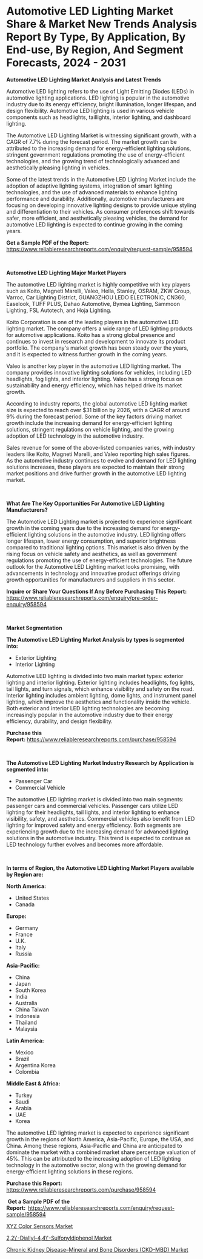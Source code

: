 <p><h1>Automotive LED Lighting Market Share & Market New Trends Analysis Report By Type, By Application, By End-use, By Region, And Segment Forecasts, 2024 - 2031</h1></p><p><strong>Automotive LED Lighting Market Analysis and Latest Trends</strong></p>
<p><p>Automotive LED lighting refers to the use of Light Emitting Diodes (LEDs) in automotive lighting applications. LED lighting is popular in the automotive industry due to its energy efficiency, bright illumination, longer lifespan, and design flexibility. Automotive LED lighting is used in various vehicle components such as headlights, taillights, interior lighting, and dashboard lighting.</p><p>The Automotive LED Lighting Market is witnessing significant growth, with a CAGR of 7.7% during the forecast period. The market growth can be attributed to the increasing demand for energy-efficient lighting solutions, stringent government regulations promoting the use of energy-efficient technologies, and the growing trend of technologically advanced and aesthetically pleasing lighting in vehicles.</p><p>Some of the latest trends in the Automotive LED Lighting Market include the adoption of adaptive lighting systems, integration of smart lighting technologies, and the use of advanced materials to enhance lighting performance and durability. Additionally, automotive manufacturers are focusing on developing innovative lighting designs to provide unique styling and differentiation to their vehicles. As consumer preferences shift towards safer, more efficient, and aesthetically pleasing vehicles, the demand for automotive LED lighting is expected to continue growing in the coming years.</p></p>
<p><strong>Get a Sample PDF of the Report:&nbsp;</strong> <a href="https://www.reliableresearchreports.com/enquiry/request-sample/958594">https://www.reliableresearchreports.com/enquiry/request-sample/958594</a></p>
<p>&nbsp;</p>
<p><strong>Automotive LED Lighting Major Market Players</strong></p>
<p><p>The automotive LED lighting market is highly competitive with key players such as Koito, Magneti Marelli, Valeo, Hella, Stanley, OSRAM, ZKW Group, Varroc, Car Lighting District, GUANGZHOU LEDO ELECTRONIC, CN360, Easelook, TUFF PLUS, Dahao Automotive, Bymea Lighting, Sammoon Lighting, FSL Autotech, and Hoja Lighting.</p><p>Koito Corporation is one of the leading players in the automotive LED lighting market. The company offers a wide range of LED lighting products for automotive applications. Koito has a strong global presence and continues to invest in research and development to innovate its product portfolio. The company's market growth has been steady over the years, and it is expected to witness further growth in the coming years.</p><p>Valeo is another key player in the automotive LED lighting market. The company provides innovative lighting solutions for vehicles, including LED headlights, fog lights, and interior lighting. Valeo has a strong focus on sustainability and energy efficiency, which has helped drive its market growth.</p><p>According to industry reports, the global automotive LED lighting market size is expected to reach over $31 billion by 2026, with a CAGR of around 9% during the forecast period. Some of the key factors driving market growth include the increasing demand for energy-efficient lighting solutions, stringent regulations on vehicle lighting, and the growing adoption of LED technology in the automotive industry.</p><p>Sales revenue for some of the above-listed companies varies, with industry leaders like Koito, Magneti Marelli, and Valeo reporting high sales figures. As the automotive industry continues to evolve and demand for LED lighting solutions increases, these players are expected to maintain their strong market positions and drive further growth in the automotive LED lighting market.</p></p>
<p>&nbsp;</p>
<p><strong>What Are The Key Opportunities For Automotive LED Lighting Manufacturers?</strong></p>
<p><p>The Automotive LED Lighting market is projected to experience significant growth in the coming years due to the increasing demand for energy-efficient lighting solutions in the automotive industry. LED lighting offers longer lifespan, lower energy consumption, and superior brightness compared to traditional lighting options. This market is also driven by the rising focus on vehicle safety and aesthetics, as well as government regulations promoting the use of energy-efficient technologies. The future outlook for the Automotive LED Lighting market looks promising, with advancements in technology and innovative product offerings driving growth opportunities for manufacturers and suppliers in this sector.</p></p>
<p><strong>Inquire or Share Your Questions If Any Before Purchasing This Report:</strong> <a href="https://www.reliableresearchreports.com/enquiry/pre-order-enquiry/958594">https://www.reliableresearchreports.com/enquiry/pre-order-enquiry/958594</a></p>
<p>&nbsp;</p>
<p><strong>Market Segmentation</strong></p>
<p><strong>The Automotive LED Lighting Market Analysis by types is segmented into:</strong></p>
<p><ul><li>Exterior Lighting</li><li>Interior Lighting</li></ul></p>
<p><p>Automotive LED lighting is divided into two main market types: exterior lighting and interior lighting. Exterior lighting includes headlights, fog lights, tail lights, and turn signals, which enhance visibility and safety on the road. Interior lighting includes ambient lighting, dome lights, and instrument panel lighting, which improve the aesthetics and functionality inside the vehicle. Both exterior and interior LED lighting technologies are becoming increasingly popular in the automotive industry due to their energy efficiency, durability, and design flexibility.</p></p>
<p><strong>Purchase this Report:&nbsp;</strong><a href="https://www.reliableresearchreports.com/purchase/958594">https://www.reliableresearchreports.com/purchase/958594</a></p>
<p>&nbsp;</p>
<p><strong>The Automotive LED Lighting Market Industry Research by Application is segmented into:</strong></p>
<p><ul><li>Passenger Car</li><li>Commercial Vehicle</li></ul></p>
<p><p>The automotive LED lighting market is divided into two main segments: passenger cars and commercial vehicles. Passenger cars utilize LED lighting for their headlights, tail lights, and interior lighting to enhance visibility, safety, and aesthetics. Commercial vehicles also benefit from LED lighting for improved safety and energy efficiency. Both segments are experiencing growth due to the increasing demand for advanced lighting solutions in the automotive industry. This trend is expected to continue as LED technology further evolves and becomes more affordable.</p></p>
<p>&nbsp;</p>
<p><strong>In terms of Region, the Automotive LED Lighting Market Players available by Region are:</strong></p>
<p>
    <p> <strong> North America: </strong>
        <ul>
            <li>United States</li>
            <li>Canada</li>
        </ul>
        </p> 
    <p> <strong> Europe: </strong>
        <ul>
            <li>Germany</li>
            <li>France</li>
            <li>U.K.</li>
            <li>Italy</li>
            <li>Russia</li>
        </ul>
        </p> 
    <p> <strong> Asia-Pacific: </strong>
        <ul>
            <li>China</li>
            <li>Japan</li>
            <li>South Korea</li>
            <li>India</li>
            <li>Australia</li>
            <li>China Taiwan</li>
            <li>Indonesia</li>
            <li>Thailand</li>
            <li>Malaysia</li>
        </ul>
        </p> 
    <p> <strong> Latin America: </strong>
        <ul>
            <li>Mexico</li>
            <li>Brazil</li>
            <li>Argentina Korea</li>
            <li>Colombia</li>
        </ul>
        </p> 
    <p> <strong> Middle East & Africa: </strong>
        <ul>
            <li>Turkey</li>
            <li>Saudi</li>
            <li>Arabia</li>
            <li>UAE</li>
            <li>Korea</li>
        </ul>
    </p>
    </p>
<p><p>The automotive LED lighting market is expected to experience significant growth in the regions of North America, Asia-Pacific, Europe, the USA, and China. Among these regions, Asia-Pacific and China are anticipated to dominate the market with a combined market share percentage valuation of 45%. This can be attributed to the increasing adoption of LED lighting technology in the automotive sector, along with the growing demand for energy-efficient lighting solutions in these regions.</p></p>
<p><strong>Purchase this Report: </strong><a href="https://www.reliableresearchreports.com/purchase/958594">https://www.reliableresearchreports.com/purchase/958594</a></p>
<p>&nbsp;<strong>Get a Sample PDF of the Report:&nbsp;&nbsp;</strong><a href="https://www.reliableresearchreports.com/enquiry/request-sample/958594">https://www.reliableresearchreports.com/enquiry/request-sample/958594</a></p>
<p><strong></strong></p>
<p><p><a href="https://view.publitas.com/reportprime-1/xyz-color-sensors-market-research-report-forecasted-for-period-from-2023-2030-by-market-type-market-application-and-region/">XYZ Color Sensors Market</a></p><p><a href="https://view.publitas.com/reportprime-1/22-diallyl-44-sulfonyldiphenol-market-challenges-opportunities-and-growth-drivers-and-major-market-players-forecasted-for-period-from-2023-2030/">2,2\'-Diallyl-4,4\'-Sulfonyldiphenol Market</a></p><p><a href="https://view.publitas.com/reportprime-1/chronic-kidney-disease-mineral-and-bone-disorders-ckd-mbd-market-analysis-examines-its-scope-on-growth-opportunities-and-forecasted-trends-spanning-from-2023-to-2030/">Chronic Kidney Disease–Mineral and Bone Disorders (CKD-MBD) Market</a></p></p>